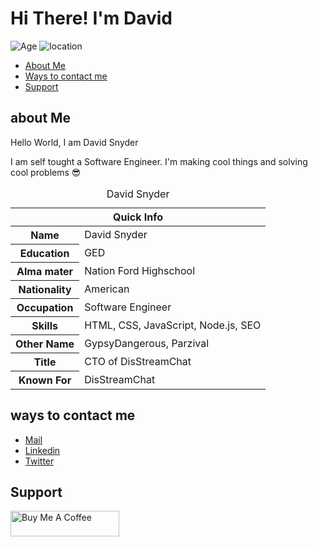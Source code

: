 # Hi There! I'm David

![Age](https://img.shields.io/badge/Age-19-blue)
![location](https://img.shields.io/badge/Live%20in-America-yellow)

* [About Me](#about-me)
* [Ways to contact me](#ways-to-contact-me)
* [Support](#support)

## about Me

Hello World, I am David Snyder

I am self tought a Software Engineer. I'm making cool things and solving cool problems 😎

<table>
<caption>David Snyder</caption>
<thead>
<tr>
<th colspan="2">Quick Info</th>
</tr>
</thead>
<tbody>
<tr><th scope='row'>Name</th><td>David Snyder</td></tr>
<tr><th scope='row'>Education</th><td>GED</td></tr>
<tr><th scope='row'>Alma mater</th><td>Nation Ford Highschool</td></tr>
<tr><th scope='row'>Nationality</th><td>American</td></tr>
<tr><th scope='row'>Occupation</th><td>Software Engineer</td></tr>
<tr><th scope='row'>Skills</th><td>HTML, CSS, JavaScript, Node.js, SEO</td></tr>
<tr><th scope='row'>Other Name</th><td>GypsyDangerous, Parzival</td></tr>
<tr><th scope='row'>Title</th><td>CTO of DisStreamChat</td></tr>
<tr><th scope='row'>Known For</th><td>DisStreamChat</td></tr>
</tbody>
</table>

## ways to contact me

<ul>
<li><a href="mailto:davidgraygs4@gmail.com" rel="me">Mail</a>
<li><a href="https://www.linkedin.com/in/david-snyder-b70079177/" rel="me">Linkedin</a>
<li><a href="https://twitter.com/snyderling_" rel="me">Twitter</a>
</ul>

## Support
<a href="https://www.buymeacoffee.com/DavidS" target="_blank"><img src="https://cdn.buymeacoffee.com/buttons/default-orange.png" alt="Buy Me A Coffee" height="41" width="174"></a>
<!--
**GypsyDangerous/GypsyDangerous** is a ✨ _special_ ✨ repository because its `README.md` (this file) appears on your GitHub profile.

Here are some ideas to get you started:

- 🔭 I’m currently working on ...
- 🌱 I’m currently learning ...
- 👯 I’m looking to collaborate on ...
- 🤔 I’m looking for help with ...
- 💬 Ask me about ...
- 📫 How to reach me: ...
- 😄 Pronouns: ...
- ⚡ Fun fact: ...
-->
